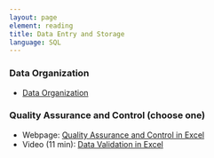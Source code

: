 ```yaml
---
layout: page
element: reading
title: Data Entry and Storage
language: SQL
---
```


### Data Organization

* [Data Organization](https://doi.org/10.1080/00031305.2017.1375989)

### Quality Assurance and Control (choose one)

* Webpage: [Quality Assurance and Control in Excel](http://www.datacarpentry.org/spreadsheet-ecology-lesson/04-quality-control)
* Video (11 min): [Data Validation in Excel](https://www.youtube.com/watch?v=nMxl1_NAcxc)
